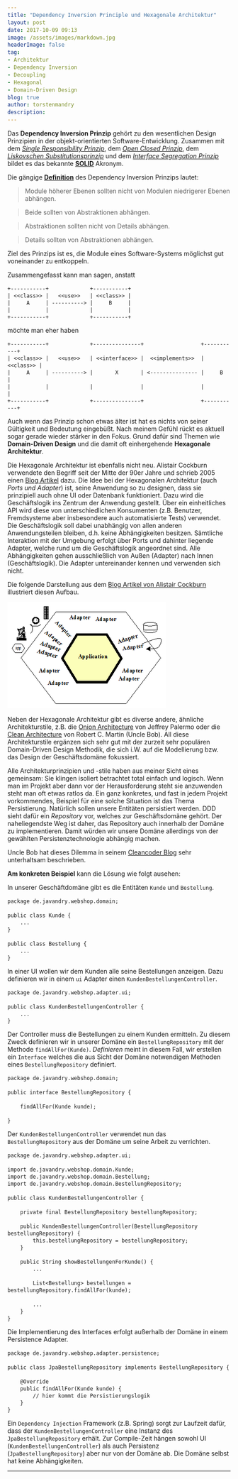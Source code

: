 ```yaml
---
title: "Dependency Inversion Principle und Hexagonale Architektur"
layout: post
date: 2017-10-09 09:13
image: /assets/images/markdown.jpg
headerImage: false
tag:
- Architektur
- Dependency Inversion
- Decoupling
- Hexagonal
- Domain-Driven Design
blog: true
author: torstenmandry
description:  
---
```


Das **Dependency Inversion Prinzip** gehört zu den wesentlichen Design Prinzipien in der objekt-orientierten Software-Entwicklung. Zusammen mit dem *[Single Responsibility Prinzip][]*, dem *[Open Closed Prinzip][]*, dem *[Liskovschen Substitutionsprinzip][]* und dem *[Interface Segregation Prinzip][]* bildet es das bekannte **[SOLID][]** Akronym.

Die gängige **[Definition][]** des Dependency Inversion Prinzips lautet:

> Module höherer Ebenen sollten nicht von Modulen niedrigerer Ebenen abhängen.

> Beide sollten von Abstraktionen abhängen.

> Abstraktionen sollten nicht von Details abhängen.

> Details sollten von Abstraktionen abhängen.

Ziel des Prinzips ist es, die Module eines Software-Systems möglichst gut voneinander zu entkoppeln.

Zusammengefasst kann man sagen, anstatt

    +-----------+             +-----------+
    | <<class>> |   <<use>>   | <<class>> |
    |     A     | ----------> |     B     |
    |           |             |           |
    +-----------+             +-----------+

möchte man eher haben

    +-----------+             +---------------+                  +-----------+
    | <<class>> |   <<use>>   | <<interface>> |  <<implements>>  | <<class>> |
    |     A     | ----------> |       X       | <--------------- |     B     |
    |           |             |               |                  |           |
    +-----------+             +---------------+                  +-----------+

Auch wenn das Prinzip schon etwas älter ist hat es nichts von seiner Gültigkeit und Bedeutung eingebüßt. Nach meinem Gefühl rückt es aktuell sogar gerade wieder stärker in den Fokus. Grund dafür sind Themen wie **Domain-Driven Design** und die damit oft einhergehende **Hexagonale Architektur**.  

Die Hexagonale Architektur ist ebenfalls nicht neu. Alistair Cockburn verwendete den Begriff seit der Mitte der 90er Jahre und schrieb 2005 einen [Blog Artikel][Hexagonale Architektur] dazu. Die Idee bei der Hexagonalen Architektur (auch *Ports und Adapter*) ist, seine Anwendung so zu designen, dass sie prinzipiell auch ohne UI oder Datenbank funktioniert. Dazu wird die Geschäftslogik ins Zentrum der Anwendung gestellt. Über ein einheitliches API wird diese von unterschiedlichen Konsumenten (z.B. Benutzer, Fremdsysteme aber insbesondere auch automatisierte Tests) verwendet. Die Geschäftslogik soll dabei unabhängig von allen anderen Anwendungsteilen bleiben, d.h. keine Abhängigkeiten besitzen. Sämtliche Interaktion mit der Umgebung erfolgt über Ports und dahinter liegende Adapter, welche rund um die Geschäftslogik angeordnet sind. Alle Abhängigkeiten gehen ausschließlich von Außen (Adapter) nach Innen (Geschäftslogik). Die Adapter untereinander kennen und verwenden sich nicht.

Die folgende Darstellung aus dem [Blog Artikel von Alistair Cockburn][Hexagonale Architektur] illustriert diesen Aufbau.

<img src="../assets/images/hexagonal_architecture.gif"/>

Neben der Hexagonale Architektur gibt es diverse andere, ähnliche Architekturstile, z.B. die [Onion Architecture] von Jeffrey Palermo oder die [Clean Architecture] von Robert C. Martin (Uncle Bob). All diese Architekturstile ergänzen sich sehr gut mit der zurzeit sehr populären Domain-Driven Design Methodik, die sich i.W. auf die Modellierung bzw. das Design der Geschäftsdomäne fokussiert.

Alle Architekturprinzipien und -stile haben aus meiner Sicht eines gemeinsam: Sie klingen isoliert betrachtet total einfach und logisch. Wenn man im Projekt aber dann vor der Herausforderung steht sie anzuwenden steht man oft etwas ratlos da. Ein ganz konkretes, und fast in jedem Projekt vorkommendes, Beispiel für eine solche Situation ist das Thema Persistierung. Natürlich sollen unsere Entitäten persistiert werden. DDD sieht dafür ein *Repository* vor, welches zur Geschäftsdomäne gehört. Der naheliegendste Weg ist daher, das Repository auch innerhalb der Domäne zu implementieren. Damit würden wir unsere Domäne allerdings von der gewählten Persistenztechnologie abhängig machen.

Uncle Bob hat dieses Dilemma in seinem [Cleancoder Blog][cleancoder] sehr unterhaltsam beschrieben.

**Am konkreten Beispiel** kann die Lösung wie folgt ausehen:

In unserer Geschäftdomäne gibt es die Entitäten `Kunde` und `Bestellung`.

    package de.javandry.webshop.domain;

    public class Kunde {
        ...
    }

    public class Bestellung {
        ...
    }

In einer UI wollen wir dem Kunden alle seine Bestellungen anzeigen. Dazu definieren wir in einem `ui` Adapter einen `KundenBestellungenController`.

    package de.javandry.webshop.adapter.ui;

    public class KundenBestellungenController {
        ...
    }

Der Controller muss die Bestellungen zu einem Kunden ermitteln. Zu diesem Zweck definieren wir in unserer Domäne ein `BestellungRepository` mit der Methode `findAllFor(Kunde)`. *Definieren* meint in diesem Fall, wir erstellen ein `Interface` welches die aus Sicht der Domäne notwendigen Methoden eines `BestellungRepository` definiert.

    package de.javandry.webshop.domain;

    public interface BestellungRepository {

        findAllFor(Kunde kunde);

    }

Der `KundenBestellungenController` verwendet nun das `BestellungRepository` aus der Domäne um seine Arbeit zu verrichten.

    package de.javandry.webshop.adapter.ui;

    import de.javandry.webshop.domain.Kunde;
    import de.javandry.webshop.domain.Bestellung;
    import de.javandry.webshop.domain.BestellungRepository;

    public class KundenBestellungenController {

        private final BestellungRepository bestellungRepository;

        public KundenBestellungenController(BestellungRepository bestellungRepository) {
            this.bestellungRepository = bestellungRepository;
        }

        public String showBestellungenForKunde() {
            ...

            List<Bestellung> bestellungen = bestellungRepository.findAllFor(kunde);

            ...
        }
    }

Die Implementierung des Interfaces erfolgt außerhalb der Domäne in einem Persistence Adapter.

    package de.javandry.webshop.adapter.persistence;

    public class JpaBestellungRepository implements BestellungRepository {

        @Override
        public findAllFor(Kunde kunde) {
            // hier kommt die Persistierungslogik
        }
    }

Ein `Dependency Injection` Framework (z.B. Spring) sorgt zur Laufzeit dafür, dass der `KundenBestellungenController` eine Instanz des `JpaBestellungRepository` erhält. Zur Compile-Zeit hängen sowohl UI (`KundenBestellungenController`) als auch Persistenz (`JpaBestellungRepository`) aber nur von der Domäne ab. Die Domäne selbst hat keine Abhängigkeiten.

---

[Single Responsibility Prinzip]: https://de.wikipedia.org/wiki/Single-Responsibility-Prinzip
[Open Closed Prinzip]: https://de.wikipedia.org/wiki/Open-Closed-Prinzip
[Liskovschen Substitutionsprinzip]: https://de.wikipedia.org/wiki/Liskovsches_Substitutionsprinzip
[Interface Segregation Prinzip]: https://de.wikipedia.org/wiki/Interface-Segregation-Prinzip
[SOLID]: https://en.wikipedia.org/wiki/SOLID_(object-oriented_design)
[Definition]: https://de.wikipedia.org/wiki/Dependency-Inversion-Prinzip
[Hexagonale Architektur]: http://alistair.cockburn.us/Hexagonal+architecture
[Onion Architecture]: http://jeffreypalermo.com/blog/the-onion-architecture-part-1/
[Clean Architecture]: https://8thlight.com/blog/uncle-bob/2012/08/13/the-clean-architecture.html
[cleancoder]: http://blog.cleancoder.com/uncle-bob/2016/01/04/ALittleArchitecture.html
